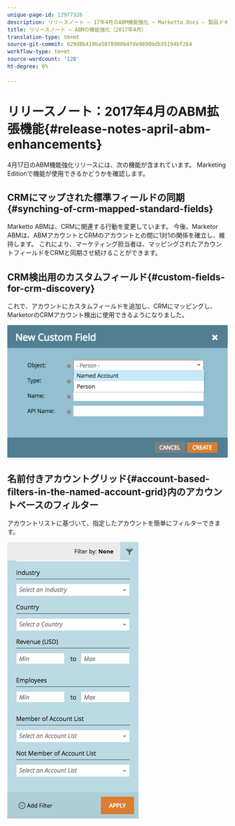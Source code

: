 ```yaml
---
unique-page-id: 12977326
description: リリースノート — 17年4月のABM機能強化 — Marketto Docs — 製品ドキュメント
title: リリースノート — ABMの機能強化（2017年4月）
translation-type: tm+mt
source-git-commit: 029d8b419ba5078980b4fde9890bdb35194bf264
workflow-type: tm+mt
source-wordcount: '128'
ht-degree: 0%

---
```



# リリースノート：2017年4月のABM拡張機能{#release-notes-april-abm-enhancements}

4月17日のABM機能強化リリースには、次の機能が含まれています。 Marketing Editionで機能が使用できるかどうかを確認します。

## CRMにマップされた標準フィールドの同期{#synching-of-crm-mapped-standard-fields}

Marketto ABMは、CRMに関連する行動を変更しています。 今後、Marketor ABMは、ABMアカウントとCRMのアカウントとの間に1対1の関係を確立し、維持します。 これにより、マーケティング担当者は、マッピングされたアカウントフィールドをCRMと同期させ続けることができます。

## CRM検出用のカスタムフィールド{#custom-fields-for-crm-discovery}

これで、アカウントにカスタムフィールドを追加し、CRMにマッピングし、MarketorのCRMアカウント検出に使用できるようになりました。

![](assets/new-custom-field.png)

## 名前付きアカウントグリッド{#account-based-filters-in-the-named-account-grid}内のアカウントベースのフィルター

アカウントリストに基づいて、指定したアカウントを簡単にフィルターできます。

![](assets/named-account-filters.png)
